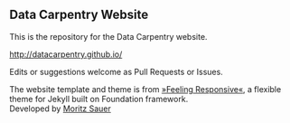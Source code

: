 ## Data Carpentry Website

This is the repository for the Data Carpentry website.

http://datacarpentry.github.io/

Edits or suggestions welcome as Pull Requests or Issues. 

The website template and theme is from [»Feeling Responsive«](https://github.com/Phlow/feeling-responsive), a flexible theme for Jekyll built on Foundation framework.  
Developed by [Moritz Sauer](https://github.com/Phlow)

